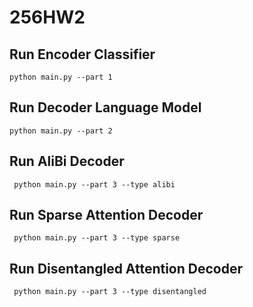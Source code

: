 # 256HW2

## Run Encoder Classifier
```console
python main.py --part 1
```

## Run Decoder Language Model
```console
python main.py --part 2
```

## Run AliBi Decoder
```console
 python main.py --part 3 --type alibi
```

## Run Sparse Attention Decoder
```console
 python main.py --part 3 --type sparse
```

## Run Disentangled Attention Decoder
```console
 python main.py --part 3 --type disentangled
```


